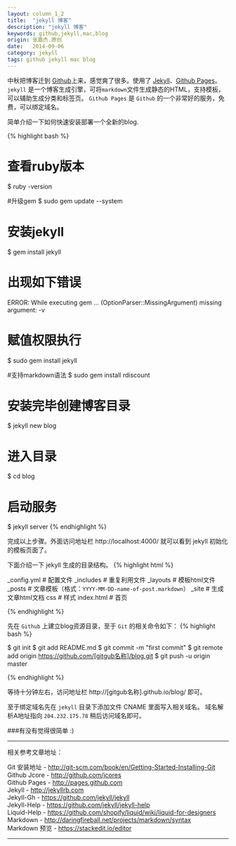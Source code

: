 ```yaml
---
layout: column_1_2
title:  "jekyll 博客"
description: "jekyll 博客"
keywords: github,jekyll,mac,blog
origin: 张嘉杰.原创
date:   2014-09-06
category: jekyll
tags: github jekyll mac blog
---
```

中秋把博客迁到 [Github]上来，感觉爽了很多。使用了 [Jekyll]、[Github Pages]。
`jekyll` 是一个博客生成引擎，可将`markdown`文件生成静态的HTML，支持模板，可以辅助生成分类和标签页。
`Github Pages` 是 `Github` 的一个非常好的服务，免费，可以绑定域名。
<!--more-->
简单介绍一下如何快速安装部署一个全新的blog.

{% highlight bash %}
# 查看ruby版本
$ ruby -version 

#升级gem
$ sudo gem update --system

# 安装jekyll
$ gem install jekyll 

# 出现如下错误
ERROR:  While executing gem ... (OptionParser::MissingArgument)
    missing argument: -v
	
# 赋值权限执行
$ sudo gem install jekyll

#支持markdown语法
$ sudo gem install rdiscount

# 安装完毕创建博客目录
$ jekyll new blog

# 进入目录
$ cd blog

# 启动服务
$ jekyll server
{% endhighlight %}

完成以上步骤。外面访问地址栏 http://localhost:4000/ 就可以看到 jekyll 初始化的模板页面了。

下面介绍一下 jekyll 生成的目录结构。
{% highlight html %}

_config.yml 	# 配置文件
_includes	# 重复利用文件
_layouts	# 模板html文件
_posts		# 文章模板（格式：`YYYY-MM-DD-name-of-post.markdown`）
_site		# 生成文章html文档
css		# 样式
index.html	# 首页

{% endhighlight %}

先在 `Github` 上建立blog资源目录，至于 `Git` 的相关命令如下：
{% highlight bash %}

$ git init
$ git add README.md
$ git commit -m "first commit"
$ git remote add origin https://github.com/[gitgub名称]/blog.git
$ git push -u origin master

{% endhighlight %}

等待十分钟左右，访问地址栏 http://[gitgub名称].github.io/blog/ 即可。

至于绑定域名先在 `jekyll` 目录下添加文件 CNAME 里面写入相关域名。
域名解析A地址指向 `204.232.175.78` 稍后访问域名即可。

###有没有觉得很简单 :)

-----------------------

相关参考文章地址：

Git 安装地址 - <http://git-scm.com/book/en/Getting-Started-Installing-Git>  
Github Jcore - <http://github.com/jcores>  
Github Pages - <http://pages.github.com>  
Jekyll - <http://jekyllrb.com>  
Jekyll-Gh - <https://github.com/jekyll/jekyll>  
Jekyll-Help - <https://github.com/jekyll/jekyll-help>  
Liquid-Help - <https://github.com/shopify/liquid/wiki/liquid-for-designers>  
Markdown - <http://daringfireball.net/projects/markdown/syntax>  
Markdown 预览 - <https://stackedit.io/editor>

-----------------------

[Github]:		http://github.com/jcores
[Github Pages]:	http://pages.github.com
[Jekyll]:		http://jekyllrb.com
